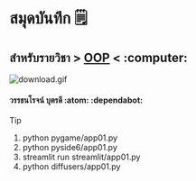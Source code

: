 # สมุดบันทึก :spiral_notepad:

## สำหรับรายวิชา > [OOP]([https://wattanaroj2567.github.io/](https://wattanaroj2567.github.io/)) < :computer:

![download.gif](./CatsLove.gif)
 
#### วรรธนโรจน์ บุตรดี :atom: :dependabot:

   > [!TIP]
   > 1. python pygame/app01.py
   > 2. python pyside6/app01.py
   > 3. streamlit run streamlit/app01.py
   > 4. python diffusers/app01.py

